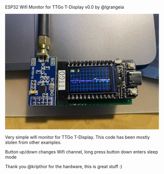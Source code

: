 ESP32 Wifi Monitor for TTGo T-Display v0.0
by @lgrangeia

![TTGO T-Display Wifi Monitor](images/ttgo_wifiscan.jpg)

Very simple wifi monitor for TTGo T-Display. This code has been mostly stolen from other examples.

Button up/down changes Wifi channel, long press button down enters sleep mode

Thank you @kripthor for the hardware, this is great stuff :)